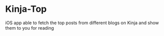 # Kinja-Top
iOS app able to fetch the top posts from different blogs on Kinja and show them to you for reading
